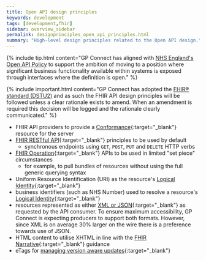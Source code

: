 ```yaml
---
title: Open API design principles
keywords: development
tags: [development,fhir]
sidebar: overview_sidebar
permalink: designprinciples_open_api_principles.html
summary: "High-level design principles related to the Open API design."
---
```


{% include tip.html content="GP Connect has aligned with [NHS England's Open API Policy](https://www.england.nhs.uk/digitaltechnology/info-revolution/interoperability/open-api/) to support the ambition of moving to a position where significant business functionality available within systems is exposed through interfaces where the definition is open." %}

{% include important.html content="GP Connect has adopted the [FHIR&reg; standard (DSTU2)](https://www.hl7.org/fhir/DSTU2/) and as such the FHIR API design principles will be followed unless a clear rationale exists to amend. When an amendment is required this decision will be logged and the rationale clearly communicated." %}

- FHIR API providers to provide a [Conformance](https://www.hl7.org/fhir/DSTU2/conformance.html){:target="_blank"} resource for the server
- [FHIR RESTful API](https://www.hl7.org/fhir/DSTU2/http.html){:target="_blank"} principles to be used by default
  - synchronous endpoints using `GET`, `POST`, `PUT` and `DELETE` HTTP verbs
- [FHIR Operation](https://www.hl7.org/fhir/DSTU2/operations.html){:target="_blank"} APIs to be used in limited "set piece" circumstances
  - for example, to pull bundles of resources without using the full generic querying syntax
- Uniform Resource Identification (URI) as the resource's [Logical Identity](https://www.hl7.org/fhir/DSTU2/resource.html#id){:target="_blank"}
- business identifiers (such as NHS Number) used to resolve a resource's [Logical Identity](https://www.hl7.org/fhir/DSTU2/resource.html#id){:target="_blank"}
- resources represented as either [XML or JSON](https://www.hl7.org/fhir/DSTU2/formats.html#wire){:target="_blank"} as requested by the API consumer.  To ensure maximum accessibility, GP Connect is expecting producers to support both formats.  However, since XML is on average 30% larger on the wire there is a preference towards use of JSON. 
- HTML content to utilise XHTML in line with the [FHIR Narrative](https://www.hl7.org/fhir/DSTU2/narrative.html){:target="_blank"} guidance
- eTags for [managing version aware updates](https://www.hl7.org/fhir/DSTU2/http.html#concurrency){:target="_blank"}

